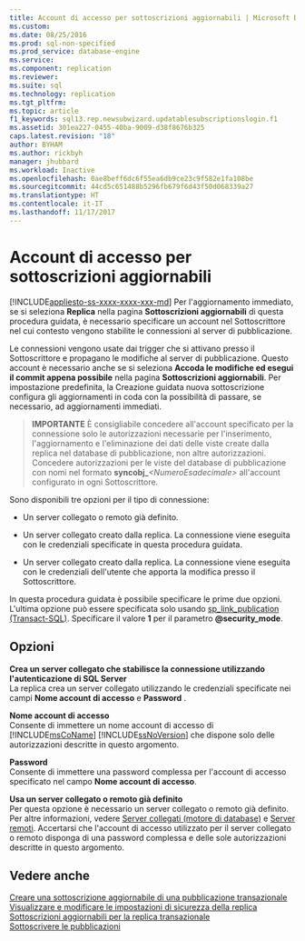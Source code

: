 ```yaml
---
title: Account di accesso per sottoscrizioni aggiornabili | Microsoft Docs
ms.custom: 
ms.date: 08/25/2016
ms.prod: sql-non-specified
ms.prod_service: database-engine
ms.service: 
ms.component: replication
ms.reviewer: 
ms.suite: sql
ms.technology: replication
ms.tgt_pltfrm: 
ms.topic: article
f1_keywords: sql13.rep.newsubwizard.updatablesubscriptionslogin.f1
ms.assetid: 301ea227-0455-40ba-9009-d38f8676b325
caps.latest.revision: "18"
author: BYHAM
ms.author: rickbyh
manager: jhubbard
ms.workload: Inactive
ms.openlocfilehash: 0ae8beff6dc6f55ea6db9ce23c9f582e1fa108be
ms.sourcegitcommit: 44cd5c651488b5296fb679f6d43f50d068339a27
ms.translationtype: HT
ms.contentlocale: it-IT
ms.lasthandoff: 11/17/2017
---
```

# <a name="login-for-updatable-subscriptions"></a>Account di accesso per sottoscrizioni aggiornabili
[!INCLUDE[appliesto-ss-xxxx-xxxx-xxx-md](../../includes/appliesto-ss-xxxx-xxxx-xxx-md.md)] Per l'aggiornamento immediato, se si seleziona **Replica** nella pagina **Sottoscrizioni aggiornabili** di questa procedura guidata, è necessario specificare un account nel Sottoscrittore nel cui contesto vengono stabilite le connessioni al server di pubblicazione. 
  
 Le connessioni vengono usate dai trigger che si attivano presso il Sottoscrittore e propagano le modifiche al server di pubblicazione. Questo account è necessario anche se si seleziona **Accoda le modifiche ed esegui il commit appena possibile** nella pagina **Sottoscrizioni aggiornabili**. Per impostazione predefinita, la Creazione guidata nuova sottoscrizione configura gli aggiornamenti in coda con la possibilità di passare, se necessario, ad aggiornamenti immediati.  
  
> **IMPORTANTE** È consigliabile concedere all'account specificato per la connessione solo le autorizzazioni necessarie per l'inserimento, l'aggiornamento e l'eliminazione dei dati delle viste create dalla replica nel database di pubblicazione, non altre autorizzazioni. Concedere autorizzazioni per le viste del database di pubblicazione con nomi nel formato **syncobj_***\<NumeroEsadecimale>* all'account configurato in ogni Sottoscrittore.  
  
 Sono disponibili tre opzioni per il tipo di connessione:  
  
-   Un server collegato o remoto già definito.  
  
-   Un server collegato creato dalla replica. La connessione viene eseguita con le credenziali specificate in questa procedura guidata.  
  
-   Un server collegato creato dalla replica. La connessione viene eseguita con le credenziali dell'utente che apporta la modifica presso il Sottoscrittore.  
  
 In questa procedura guidata è possibile specificare le prime due opzioni. L'ultima opzione può essere specificata solo usando [sp_link_publication &#40;Transact-SQL&#41;](../../relational-databases/system-stored-procedures/sp-link-publication-transact-sql.md). Specificare il valore **1** per il parametro **@security_mode**.  
  
## <a name="options"></a>Opzioni  
 **Crea un server collegato che stabilisce la connessione utilizzando l'autenticazione di SQL Server**  
 La replica crea un server collegato utilizzando le credenziali specificate nei campi **Nome account di accesso** e **Password** .  
  
 **Nome account di accesso**  
 Consente di immettere un nome account di accesso di [!INCLUDE[msCoName](../../includes/msconame-md.md)] [!INCLUDE[ssNoVersion](../../includes/ssnoversion-md.md)] che dispone solo delle autorizzazioni descritte in questo argomento.  
  
 **Password**  
 Consente di immettere una password complessa per l'account di accesso specificato nel campo **Nome account di accesso**.  
    
 **Usa un server collegato o remoto già definito**  
 Per questa opzione è necessario un server collegato o remoto già definito. Per altre informazioni, vedere [Server collegati &#40;motore di database&#41;](../../relational-databases/linked-servers/linked-servers-database-engine.md) e [Server remoti](../../database-engine/configure-windows/remote-servers.md). Accertarsi che l'account di accesso utilizzato per il server collegato o remoto disponga di una password complessa e delle sole autorizzazioni descritte in questo argomento.  
  
## <a name="see-also"></a>Vedere anche  
 [Creare una sottoscrizione aggiornabile di una pubblicazione transazionale](publish/create-an-updatable-subscription-to-a-transactional-publication.md)   
 [Visualizzare e modificare le impostazioni di sicurezza della replica](../../relational-databases/replication/security/view-and-modify-replication-security-settings.md)   
 [Sottoscrizioni aggiornabili per la replica transazionale](../../relational-databases/replication/transactional/updatable-subscriptions-for-transactional-replication.md)   
 [Sottoscrivere le pubblicazioni](../../relational-databases/replication/subscribe-to-publications.md)  
  
  
